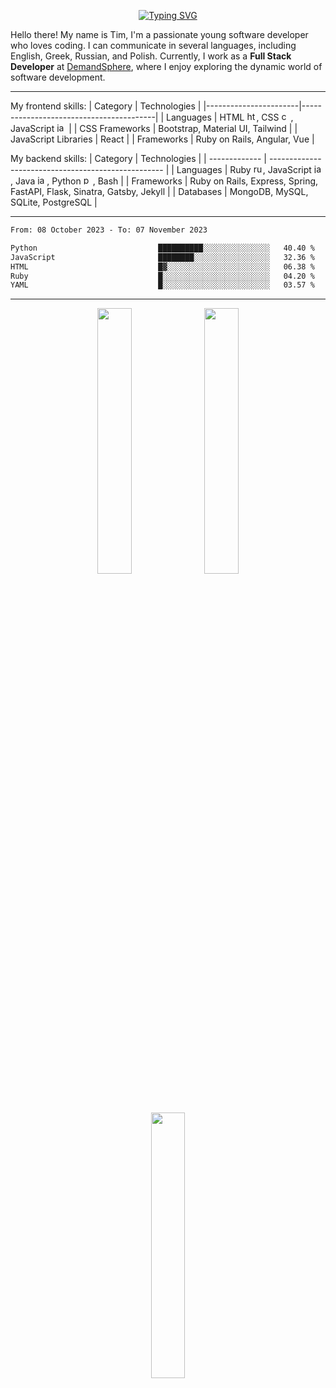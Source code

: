 <div align="center">
      
[![Typing SVG](https://readme-typing-svg.demolab.com?font=Fira+Code&size=17&pause=1000&color=8B4513&center=true&vCenter=true&repeat=false&width=750&lines=%22The+journey+of+a+thousand+miles+begins+with+a+single+step.%22++-+Laozi)](https://git.io/typing-svg)

</div>

Hello there! My name is Tim, I'm a passionate young software developer who loves coding. I can communicate in several languages, including English, Greek, Russian, and Polish. Currently, I work as a **Full Stack Developer** at [DemandSphere](https://www.demandsphere.com/), where I enjoy exploring the dynamic world of software development.

---

<div>

My frontend skills:
| Category | Technologies |
|-----------------------|-----------------------------------------|
| Languages | HTML <img src="https://cdn.jsdelivr.net/gh/devicons/devicon/icons/html5/html5-original.svg" height="15" alt="html5 logo"  />, CSS <img src="https://cdn.jsdelivr.net/gh/devicons/devicon/icons/css3/css3-original.svg" height="15" alt="css3 logo"  />, JavaScript <img src="https://cdn.jsdelivr.net/gh/devicons/devicon/icons/javascript/javascript-original.svg" height="15" alt="javascript logo"  /> |
| CSS Frameworks | Bootstrap, Material UI, Tailwind |
| JavaScript Libraries | React |
| Frameworks | Ruby on Rails, Angular, Vue |

My backend skills:
| Category | Technologies |
| ------------- | --------------------------------------------------- |
| Languages | Ruby <img src="https://cdn.jsdelivr.net/gh/devicons/devicon/icons/ruby/ruby-original.svg" height="15" alt="ruby logo"  />, JavaScript <img src="https://cdn.jsdelivr.net/gh/devicons/devicon/icons/javascript/javascript-original.svg" height="15" alt="javascript logo"  />, Java <img src="https://cdn.jsdelivr.net/gh/devicons/devicon/icons/java/java-original.svg" height="15" alt="java logo"  />, Python <img src="https://cdn.jsdelivr.net/gh/devicons/devicon/icons/python/python-original.svg" height="15" alt="python logo"  />, Bash |
| Frameworks | Ruby on Rails, Express, Spring, FastAPI, Flask, Sinatra, Gatsby, Jekyll |
| Databases | MongoDB, MySQL, SQLite, PostgreSQL |

</div>

---

<div id="skills" align="center">
<!--       <img class="img" src="https://raw.githubusercontent.com/talmkg/github-stats/master/generated/overview.svg#gh-dark-mode-only"/>
      <img class="img" src="https://raw.githubusercontent.com/talmkg/github-stats/master/generated/languages.svg#gh-dark-mode-only"/>
      <img class="img" src="https://raw.githubusercontent.com/talmkg/github-stats/master/generated/overview.svg#gh-light-mode-only"/>
      <img class="img" src="https://raw.githubusercontent.com/talmkg/github-stats/master/generated/languages.svg#gh-light-mode-only"/> -->

<!-- ![](http://github-profile-summary-cards.vercel.app/api/cards/stats?username=talmkg&theme=moltack) ![](http://github-profile-summary-cards.vercel.app/api/cards/productive-time?username=talmkg&theme=moltack&utcOffset=8) -->

</div>

<!--START_SECTION:waka-->

```txt
From: 08 October 2023 - To: 07 November 2023

Python                           ██████████░░░░░░░░░░░░░░░   40.40 %
JavaScript                       ████████░░░░░░░░░░░░░░░░░   32.36 %
HTML                             █▓░░░░░░░░░░░░░░░░░░░░░░░   06.38 %
Ruby                             █░░░░░░░░░░░░░░░░░░░░░░░░   04.20 %
YAML                             █░░░░░░░░░░░░░░░░░░░░░░░░   03.57 %
```

<!--END_SECTION:waka-->


---


<div align="center">
      <img src="https://i.pinimg.com/736x/58/fa/48/58fa48ad5263beafc161999eb68341da.jpg"  width="33%"/>
      <img src="https://i.pinimg.com/564x/aa/f3/37/aaf33792278d25c0c30f7f83555597b8.jpg"  width="33%"/>
      <img src="https://i.pinimg.com/736x/ed/b0/c0/edb0c004ba777032488f5067218df68e.jpg"  width="33%"/>
</div>

